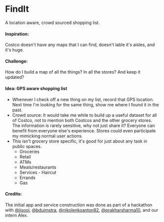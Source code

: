 # FindIt
A location aware, crowd sourced shopping list.

#### Inspiration:
Costco doesn't have any maps that I can find, doesn't lable it's aisles, and it's huge.

#### Challenge:
How do I build a map of all the things? In all the stores? And keep it updated?

#### Idea: GPS aware shopping list
- Whenever I check off a new thing on my list, record that GPS location. Next time I'm looking for the same thing, show me where I found it in the past.
- Crowd source: It would take me  while to build up a useful dataset for all of Costco, not to mention both Costcos and the other grocery stores. The information is rarely sensitive, why not just share it? Everyone can benefit from everyone else's experience. Stores could even participate my mimicking normal user actions.
- This isn't grocery store specific, it's good for just about any task in public spaces.
  - Groceries
  - Retail
  - ATMs
  - Meals/restaurants
  - Services - Haircut
  - Errands
  - Gas
  
#### Credits:
The initial app and service construction was done as part of a hackathon with [@jisooj](https://github.com/jisooj), [@bduimstra](https://github.com/bduimstra), [@nikolenkoanton92](https://github.com/nikolenkoanton92), [@prakharsharma10](https://github.com/prakharsharma10), and our intern Alex.
